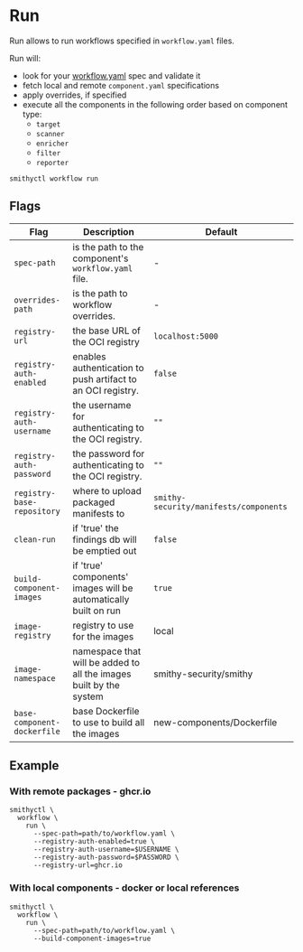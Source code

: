 # Run

Run allows to run workflows specified in `workflow.yaml` files.

Run will:

* look for your [workflow.yaml](./SPEC.md) spec and validate it
* fetch local and remote `component.yaml` specifications
* apply overrides, if specified
* execute all the components in the following order based on component type:
  * `target`
  * `scanner`
  * `enricher`
  * `filter`
  * `reporter`

```shell
smithyctl workflow run
```

## Flags

| Flag                       | Description                                                    | Default                                |
|----------------------------|----------------------------------------------------------------|----------------------------------------|
| `spec-path`                | is the path to the component's `workflow.yaml` file.           | -                                      |
| `overrides-path`           | is the path to workflow overrides.                             | -                                      |
| `registry-url`             | the base URL of the OCI registry                               | `localhost:5000`                       |
| `registry-auth-enabled`    | enables authentication to push artifact to an OCI registry.    | `false`                                |
| `registry-auth-username`   | the username for authenticating to the OCI registry.           | `""`                                   |
| `registry-auth-password`   | the password for authenticating to the OCI registry.           | `""`                                   |
| `registry-base-repository` | where to upload packaged manifests to                          | `smithy-security/manifests/components` |
| `clean-run`                | if 'true' the findings db will be emptied out                  | `false`                                |
| `build-component-images`                | if 'true' components' images will be automatically built on run | `true`                                 |
| `image-registry`                | registry to use for the images | local                                  |
| `image-namespace`                | namespace that will be added to all the images built by the system | smithy-security/smithy                                  |
| `base-component-dockerfile`                | base Dockerfile to use to build all the images | new-components/Dockerfile                                  |

## Example

### With remote packages - ghcr.io

```shell
smithyctl \
  workflow \
    run \
      --spec-path=path/to/workflow.yaml \
      --registry-auth-enabled=true \
      --registry-auth-username=$USERNAME \ 
      --registry-auth-password=$PASSWORD \
      --registry-url=ghcr.io
```

### With local components - docker or local references

```shell
smithyctl \
  workflow \
    run \
      --spec-path=path/to/workflow.yaml \
      --build-component-images=true
```

